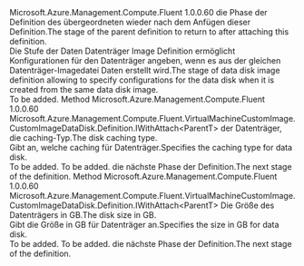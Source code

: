 <Type Name="IWithDiskSettings&lt;ParentT&gt;" FullName="Microsoft.Azure.Management.Compute.Fluent.VirtualMachineCustomImage.CustomImageDataDisk.Definition.IWithDiskSettings&lt;ParentT&gt;">
  <TypeSignature Language="C#" Value="public interface IWithDiskSettings&lt;ParentT&gt;" />
  <TypeSignature Language="ILAsm" Value=".class public interface auto ansi abstract IWithDiskSettings`1&lt;ParentT&gt;" />
  <TypeSignature Language="DocId" Value="T:Microsoft.Azure.Management.Compute.Fluent.VirtualMachineCustomImage.CustomImageDataDisk.Definition.IWithDiskSettings`1" />
  <TypeSignature Language="VB.NET" Value="Public Interface IWithDiskSettings(Of ParentT)" />
  <TypeSignature Language="F#" Value="type IWithDiskSettings&lt;'ParentT&gt; = interface" />
  <AssemblyInfo>
    <AssemblyName>Microsoft.Azure.Management.Compute.Fluent</AssemblyName>
    <AssemblyVersion>1.0.0.60</AssemblyVersion>
  </AssemblyInfo>
  <TypeParameters>
    <TypeParameter Name="ParentT" />
  </TypeParameters>
  <Interfaces />
  <Docs>
    <typeparam name="ParentT"><span data-ttu-id="2a2ea-101">die Phase der Definition des übergeordneten wieder nach dem Anfügen dieser Definition.</span><span class="sxs-lookup"><span data-stu-id="2a2ea-101">The stage of the parent definition to return to after attaching this definition.</span></span></typeparam>
    <summary>
            <span data-ttu-id="2a2ea-102">Die Stufe der Daten Datenträger Image Definition ermöglicht Konfigurationen für den Datenträger angeben, wenn es aus der gleichen Datenträger-Imagedatei Daten erstellt wird.</span><span class="sxs-lookup"><span data-stu-id="2a2ea-102">The stage of data disk image definition allowing to specify configurations for the data disk when it is created from the same data disk image.</span></span>
            </summary>
    <remarks>To be added.</remarks>
  </Docs>
  <Members>
    <Member MemberName="WithDiskCaching">
      <MemberSignature Language="C#" Value="public Microsoft.Azure.Management.Compute.Fluent.VirtualMachineCustomImage.CustomImageDataDisk.Definition.IWithAttach&lt;ParentT&gt; WithDiskCaching (Microsoft.Azure.Management.Compute.Fluent.Models.CachingTypes cachingType);" />
      <MemberSignature Language="ILAsm" Value=".method public hidebysig newslot virtual instance class Microsoft.Azure.Management.Compute.Fluent.VirtualMachineCustomImage.CustomImageDataDisk.Definition.IWithAttach`1&lt;!ParentT&gt; WithDiskCaching(valuetype Microsoft.Azure.Management.Compute.Fluent.Models.CachingTypes cachingType) cil managed" />
      <MemberSignature Language="DocId" Value="M:Microsoft.Azure.Management.Compute.Fluent.VirtualMachineCustomImage.CustomImageDataDisk.Definition.IWithDiskSettings`1.WithDiskCaching(Microsoft.Azure.Management.Compute.Fluent.Models.CachingTypes)" />
      <MemberSignature Language="VB.NET" Value="Public Function WithDiskCaching (cachingType As CachingTypes) As IWithAttach(Of ParentT)" />
      <MemberSignature Language="F#" Value="abstract member WithDiskCaching : Microsoft.Azure.Management.Compute.Fluent.Models.CachingTypes -&gt; Microsoft.Azure.Management.Compute.Fluent.VirtualMachineCustomImage.CustomImageDataDisk.Definition.IWithAttach&lt;'ParentT&gt;" Usage="iWithDiskSettings.WithDiskCaching cachingType" />
      <MemberType>Method</MemberType>
      <AssemblyInfo>
        <AssemblyName>Microsoft.Azure.Management.Compute.Fluent</AssemblyName>
        <AssemblyVersion>1.0.0.60</AssemblyVersion>
      </AssemblyInfo>
      <ReturnValue>
        <ReturnType>Microsoft.Azure.Management.Compute.Fluent.VirtualMachineCustomImage.CustomImageDataDisk.Definition.IWithAttach&lt;ParentT&gt;</ReturnType>
      </ReturnValue>
      <Parameters>
        <Parameter Name="cachingType" Type="Microsoft.Azure.Management.Compute.Fluent.Models.CachingTypes" />
      </Parameters>
      <Docs>
        <param name="cachingType"><span data-ttu-id="2a2ea-103">der Datenträger, die caching-Typ.</span><span class="sxs-lookup"><span data-stu-id="2a2ea-103">The disk caching type.</span></span></param>
        <summary>
            <span data-ttu-id="2a2ea-104">Gibt an, welche caching für Datenträger.</span><span class="sxs-lookup"><span data-stu-id="2a2ea-104">Specifies the caching type for data disk.</span></span>
            </summary>
        <returns>To be added.</returns>
        <remarks>To be added.</remarks>
        <return><span data-ttu-id="2a2ea-105">die nächste Phase der Definition.</span><span class="sxs-lookup"><span data-stu-id="2a2ea-105">The next stage of the definition.</span></span></return>
      </Docs>
    </Member>
    <Member MemberName="WithDiskSizeInGB">
      <MemberSignature Language="C#" Value="public Microsoft.Azure.Management.Compute.Fluent.VirtualMachineCustomImage.CustomImageDataDisk.Definition.IWithAttach&lt;ParentT&gt; WithDiskSizeInGB (int diskSizeGB);" />
      <MemberSignature Language="ILAsm" Value=".method public hidebysig newslot virtual instance class Microsoft.Azure.Management.Compute.Fluent.VirtualMachineCustomImage.CustomImageDataDisk.Definition.IWithAttach`1&lt;!ParentT&gt; WithDiskSizeInGB(int32 diskSizeGB) cil managed" />
      <MemberSignature Language="DocId" Value="M:Microsoft.Azure.Management.Compute.Fluent.VirtualMachineCustomImage.CustomImageDataDisk.Definition.IWithDiskSettings`1.WithDiskSizeInGB(System.Int32)" />
      <MemberSignature Language="VB.NET" Value="Public Function WithDiskSizeInGB (diskSizeGB As Integer) As IWithAttach(Of ParentT)" />
      <MemberSignature Language="F#" Value="abstract member WithDiskSizeInGB : int -&gt; Microsoft.Azure.Management.Compute.Fluent.VirtualMachineCustomImage.CustomImageDataDisk.Definition.IWithAttach&lt;'ParentT&gt;" Usage="iWithDiskSettings.WithDiskSizeInGB diskSizeGB" />
      <MemberType>Method</MemberType>
      <AssemblyInfo>
        <AssemblyName>Microsoft.Azure.Management.Compute.Fluent</AssemblyName>
        <AssemblyVersion>1.0.0.60</AssemblyVersion>
      </AssemblyInfo>
      <ReturnValue>
        <ReturnType>Microsoft.Azure.Management.Compute.Fluent.VirtualMachineCustomImage.CustomImageDataDisk.Definition.IWithAttach&lt;ParentT&gt;</ReturnType>
      </ReturnValue>
      <Parameters>
        <Parameter Name="diskSizeGB" Type="System.Int32" />
      </Parameters>
      <Docs>
        <param name="diskSizeGB"><span data-ttu-id="2a2ea-106">Die Größe des Datenträgers in GB.</span><span class="sxs-lookup"><span data-stu-id="2a2ea-106">The disk size in GB.</span></span></param>
        <summary>
            <span data-ttu-id="2a2ea-107">Gibt die Größe in GB für Datenträger an.</span><span class="sxs-lookup"><span data-stu-id="2a2ea-107">Specifies the size in GB for data disk.</span></span>
            </summary>
        <returns>To be added.</returns>
        <remarks>To be added.</remarks>
        <return><span data-ttu-id="2a2ea-108">die nächste Phase der Definition.</span><span class="sxs-lookup"><span data-stu-id="2a2ea-108">The next stage of the definition.</span></span></return>
      </Docs>
    </Member>
  </Members>
</Type>